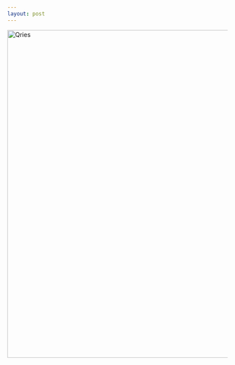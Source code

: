 ```yaml
---
layout: post
---
```


<a href="file:///C:/Users/Robin/OneDrive%20-%20%E6%B8%A9%E5%B7%9E%E8%82%AF%E6%81%A9%E5%A4%A7%E5%AD%A6/Desktop/mid%202.pdf"><img alt="Qries" src="https://github.com/1129782yy/Robin/blob/master/assets/Robin%20poster.jpg" width="750"></a>


